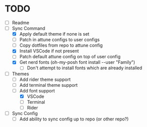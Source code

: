 # TODO
- [ ] Readme
- [ ] Sync Command
    - [x] Apply default theme if none is set
    - [ ] Patch in attune configs to user configs
    - [ ] Copy dotfiles from repo to attune config
    - [x] Install VSCode if not present
    - [ ] Patch default attune config on top of user config
    - [x] Get nerd fonts (oh-my-posh font install --user "Family")
        - [ ] Don't attempt to install fonts which are already installed
- [ ] Themes
    - [ ] Add rider theme support
    - [ ] Add terminal theme support
    - [ ] Add font support
      - [x] VSCode
      - [ ] Terminal
      - [ ] Rider
- [ ] Sync Config
    - [ ] Add ability to sync config up to repo (or other repo?)
